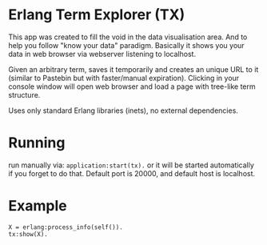 # Erlang Term Explorer (TX)

This app was created to fill the void in the data visualisation area. And to 
help you follow "know your data" paradigm. Basically it shows you your data in 
web browser via webserver listening to localhost. 

Given an arbitrary term, saves it temporarily and creates an unique 
URL to it (similar to Pastebin but with faster/manual expiration). Clicking in 
your console window will open web browser and load a page with tree-like term 
structure.

Uses only standard Erlang libraries (inets), no external dependencies.

# Running

run manually via: `application:start(tx).` or it will be started automatically
if you forget to do that. Default port is 20000, and default host is localhost.

# Example

    X = erlang:process_info(self()).
    tx:show(X). 
